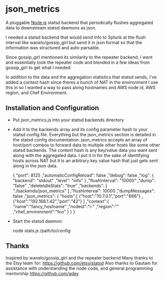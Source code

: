 json_metrics
============

A pluggable [Node.js][node] statsd backend that periodically flushes aggregated data to downstream statsd daemons as json.

I needed a statsd backend that would send info to Splunk at the flush interval like wanelo/gossip_girl but send it in json format so that the information was structured and auto-parsable.

Since gossip_girl mentioned its similarity to the repeater backend, I went and essentially took the repeater code and blended in a few ideas from gossip_girl to get what I needed.

In addition to the data and the aggregation statistics that statsd sends, I've added a context hash since theres a bunch of NAT in the environment I use this in so I wanted a way to pass along hostnames and AWS node id, AWS region, and Chef Environment.


Installation and Configuration
------------------------------

 * Put json_metrics.js into your statsd backends directory
 * Add it to the backends array and its config parameter hash to your statsd config file.  Everything but the json_metrics section is detailed in the statsd config documentation.  json_metrics accepts an array of host/port combos to forward data to multiple other hosts like some other statsd backends.  The context hash is any key/value data you want sent along with the aggregated data.  I put it in for the sake of identifying hosts across NAT but it is an arbitrary key value hash that just gets sent along in the json data.    

    {
        "port": 8125
        ,"automaticConfigReload": false
        ,"debug": false
        ,"log": {
            "backend": "stdout"
           ,"level": "info"
        }
        ,"flushInterval": "10000"
        ,"dump": "false"
        ,"deleteIdleStats": "true"
        ,"backends": [
            "./backends/json_metrics"
        ]
        ,"flushInterval": 10000
        ,"dumpMessages": false
        ,"json_metrics": {
            "hosts":[
                {"host":"10.7.0.1","port":"666"}
                ,{"host":"192.168.1.42","port":"42"}
            ]
            ,"context":{
                "name":"fancy_hostname"
                ,"nodeid":"i-<idnumgoeshere>"
                ,"region":"<an AWS region>"
                ,"chef_environment":"foo"
            }
        }
    }

* Start the statsd daemon:

    node stats.js /path/to/config

[node]: http://nodejs.org



Thanks
------

Inspired by wanelo/gossip_girl and the repeater backend
Many thanks to the Etsy team for: https://github.com/etsy/statsd
Also thanks to Gautam for assistance with understanding the node code, and general programming mentorship https://github.com/gdey
